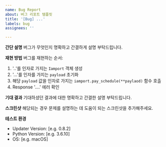 ```yaml
---
name: Bug Report
about: 버그 리포트 템플릿
title: '[Bug] ...'
labels: bug
assignees: ''

---
```


**간단 설명**
버그가 무엇인지 명확하고 간결하게 설명 부탁드립니다.

**재현 방법**
버그를 재현하는 순서:
1. '..'를 인자로 가지는 `Iamport` 객체 생성
2. '...'를 인자를 가지는 `payload` 초기화
3. 해당 `payload` 값을 인자로 가지는 `iamport.pay_schedule(**paylaod)` 함수 호출
4. Response '....' 에러 확인

**기대 결과**
기대하셨던 결과에 대한 명확하고 간결한 설명 부탁드립니다.

**스크린샷**
해당되는 경우 문제를 설명하는 데 도움이 되는 스크린샷을 추가해주세요.

**테스트 환경**
- Updater Version: [e.g. 0.8.2]
- Python Version: [e.g. 3.6.10]
- OS: [e.g. macOS]
